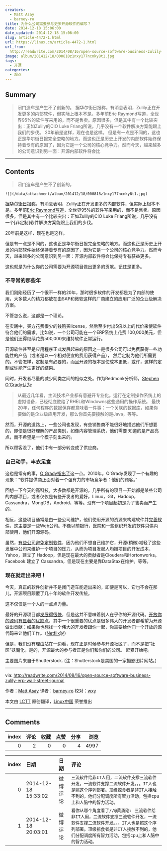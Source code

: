 ```yaml
---
creators:
  - Matt Asay
  - barney-ro
title: 为什么公司需要参与更多开源软件的编写？
date: 2014-12-18 15:06:00
date_updated: 2014-12-18 15:06:00
slug: article-4472-1.html
url: https://linux.cn/article-4472-1.html
url_from: 
  http://readwrite.com/2014/08/16/open-source-software-business-zulily-erp-wall-street-journal
image: album/201412/18/000818z1nxy177ncnky8t1.jpg
tags:
  - 开源
categories:
  - 观点
---
```


## Summary

> 闭门造车是产生不了创新的。   据华尔街日报称，有消息表明，Zulily正在开发更多的内部软件，但实际上根本不是。多年前Eric Raymond写道，全世界95%的软件写来用的，而不是售卖。原因很多，但是其中有一个比较突出：正如Zulily的CIO Luke Friang所说，几乎没有一个软件解决方案能跟上我们的步伐。 20年前是这样，现在也是这样。 但是有一点是不同的，这也正是华尔街日报完全忽略的地方。而这也正是历史上开发的内部软件始终保持着专有的原因了，因为它是一个公司的核心竞争力。然而今天，越来越多的公司意识到另一面：开源内部软件将会比

***

<!-- more -->

## Contents

> 
> 闭门造车是产生不了创新的。
> 
> 
> 

`![](/data/attachment/album/201412/18/000818z1nxy177ncnky8t1.jpg)`

[据华尔街日报称](http://blogs.wsj.com/cio/2014/08/08/zulily-calls-in-house-software-a-differentiator-for-competitive-advantage/)，有消息表明，Zulily正在开发更多的内部软件，但实际上根本不是。多年前[Eric Raymond写道](http://oreilly.com/catalog/cathbazpaper/chapter/ch05.html)，全世界95%的软件写来用的，而不是售卖。原因很多，但是其中有一个比较突出：正如Zulily的CIO Luke Friang所说，几乎没有一个[非定制]软件解决方案能跟上我们的步伐。

20年前是这样，现在也是这样。

但是有一点是不同的，这也正是华尔街日报完全忽略的地方。而这也正是历史上开发的内部软件始终保持着专有的原因了，因为它是一个公司的核心竞争力。然而今天，越来越多的公司意识到另一面：开源内部软件将会比保持专有获益更多。

这也就是为什么你的公司需要为开源项目做出更多的贡献。记住是更多。

### 不寻常的那些年

我们刚刚经历了一个很不一样的20年，那时很多软件的开发都是为了内部的使用，大多数人的精力都放在由SAP和微软这样的厂商建立的应用广泛的企业级解决方案。

不管怎么说，这都是一个理论。

在实践中，买方花费很少的钱购买license，然后至少付出5倍以上的代价来使软件符合他们的需求。比如说，一个公司可能在一个ERP系统上花费 100,000美元，但是他们还得继续花费500,000来维持软件正常运行。

开源软件甚至是应用程序正式发展起来的原因之一是很多公司可以免费获得一些功能性的产品（或者是以一个相对便宜的费用获得产品）， 然后定制为他们所需要的。不管怎样，定制是有必要的，而且开源的根本是使成本更低，或许，这样的定制或许能产生更好的结果。

同时，开发者尽量的减少同类之间的相似之处。作为Redmonk分析师，[Stephen O'Grady认为](http://redmonk.com/sogrady/2010/01/12/roll-your-own/#ixzz3ATBuZsef):

> 
> 从最近几年看，主流技术产业都有意避开专业化。运行在定制操作系统上的虚拟设备，已经彻底败给了RHEL和Windowns这些通用的操作系统。 最快20年，任何程序的数据保存都意味着一件事：一个关联的数据库，如果你要做的是企业级应用开发，那么你首先要接触的是Java，等等。
> 
> 
> 

然而，开源的道路上，一些公司也发现，有些销售商不能很好地描述他们所想要的，即便是很好理解的产品类别，如像内容管理系统，他们需要 知道的是产品亮点，而不希望是一个模子刻出来的。

所以顾客没了，他们中有一部分转变成了供应商。

### 自己动手，丰衣足食

这也是常有的事，[O'Grady指出了](http://redmonk.com/sogrady/2010/01/12/roll-your-own/)这一点。2010年，O'Grady发现了一个有趣的现象：“软件提供商正面对着一个强有力的市场竞争者：他们的顾客。”

回想一下今天的高科技，大多数都是开源的，几乎所有的项目一开始都是某些公司的内部项目，或者仅仅是有些开发者的爱好，Linux，Git，Hadoop，Cassandra，MongDB，Android，等等。没有一个项目起初是为了售卖而产生的。

相反，这些项目通常是由一些公司维护，他们使用开源的资源来构建软件并[完善软件](http://en.wikipedia.org/wiki/The_Cathedral_and_the_Bazaar)，这主要是一些Web公司。不像以前银行，医院和一些组织开发的软件只供内部使用，他们开源源码。

虽然，[有些公司避免定制软件](http://www.abajournal.com/magazine/article/roll_your_own_software_hidden_dangers_on_the_road_less_traveled/)，因为他们不想自己维护它，开源(稍微)减轻了这些发展中公司来维护一个项目的压力。从而为项目发起人均摊项目的开发成本，Yahoo，建立了 Hadoop，但是现在最大的贡献者是Cloudera和Hortonworks。Facebook 建立了 Cassandra，但是现在主要是靠DataStax在维护。等等。

### 现在就走出来吧！

今天，真正的软件创新并不是闭门造车能造出来的，即便是可以，它也不会在那儿，开源项目颠覆了几十年的软件开发传统。

这不仅仅是一个人的一点点力量。

最好的开源项目都[发展得很快](http://readwrite.com/2013/12/12/open-source-innovation)，但是这并不意味着别人在乎你的开源代码。[开放你的源码有显著的优缺点](http://readwrite.com/2014/07/07/open-source-software-pros-cons)，其中一个很重要的优点是很多伟大的开发者都希望为开源做出贡献：如果你也想找一个伟大的开发者跟你一起，你需要给他们一个开放的源代码来让他们工作。（[Netflix](http://techblog.netflix.com/2012/07/open-source-at-netflix-by-ruslan.html)说）

但是，我们没有理由站在一边看，现在正是时候参与开源社区了，而不是把“社区”妖魔化。是的，开源最大的参与者正是你们和你们的公司。 赶紧开始吧。

主要图片来自于Shutterstock. (注：Shutterstock是美国的一家摄影图片网站。)

---

via: <http://readwrite.com/2014/08/16/open-source-software-business-zulily-erp-wall-street-journal>

作者：[Matt Asay](http://readwrite.com/author/matt-asay) 译者：[barney-ro](https://github.com/barney-ro) 校对：[wxy](https://github.com/wxy)

本文由 [LCTT](https://github.com/LCTT/TranslateProject) 原创翻译，[Linux中国](https://linux.cn/) 荣誉推出

***

## Comments


|   index |   评论 |   收藏 |   点赞 |   分享 |   浏览 |
|--------:|-------:|-------:|-------:|-------:|-------:|
|       0 |      2 |      0 |      0 |      4 |   4997 |

|   index | 日期                | 日期     | 评论                                                                                                                                                                                                                     |
|--------:|:--------------------|:---------|:-------------------------------------------------------------------------------------------------------------------------------------------------------------------------------------------------------------------------|
|       0 | 2014-12-18 15:33:02 | 微博评论 | `三流软件给非IT人用，二流软件支撑三流软件开发，一流软件支撑二流软件开发。。。IT人也是照这个序列部署。顶级掠食者是非IT人接触不到的，他们分配调度所有智力活动，包括cpu上和人脑中的智力活动。`                              |
|       1 | 2014-12-18 20:03:01 | 微博评论 | `看你从哪个角度看了//@黄勇刚: 三流软件给非IT人用，二流软件支撑三流软件开发，一流软件支撑二流软件开发。。。IT人也是照这个序列部署。顶级掠食者是非IT人接触不到的，他们分配调度所有智力活动，包括cpu上和人脑中的智力活动。` |
